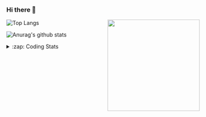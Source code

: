 ### Hi there 👋

<!--
**tao8687/tao8687** is a ✨ _special_ ✨ repository because its `README.md` (this file) appears on your GitHub profile.

Here are some ideas to get you started:

- 🔭 I’m currently working on ...
- 🌱 I’m currently learning ...
- 👯 I’m looking to collaborate on ...
- 🤔 I’m looking for help with ...
- 💬 Ask me about ...
- 📫 How to reach me: ...
- 😄 Pronouns: ...
- ⚡ Fun fact: ...
-->

<img align='right' src="https://media.giphy.com/media/M9gbBd9nbDrOTu1Mqx/giphy.gif" width="240">

  
![Top Langs](https://github-readme-stats.vercel.app/api/top-langs/?username=tao8687&layout=compact&title_color=23238E&text_color=A67D3D)

![Anurag's github stats](https://github-readme-stats.vercel.app/api?username=tao8687&show_icons=true&&text_color=A67D3D&title_color=23238E&show_icons=false&count_private=true&hide=stars)

<details>
  <summary>:zap: Coding Stats</summary>
  <br>
    
<!--START_SECTION:waka-->

```text
From: 06 November 2022 - To: 13 November 2022

C          3 hrs 47 mins   ███████████▒░░░░░░░░░░░░░   45.92 %
Python     2 hrs 27 mins   ███████▒░░░░░░░░░░░░░░░░░   29.79 %
Markdown   1 hr 16 mins    ████░░░░░░░░░░░░░░░░░░░░░   15.49 %
Text       31 mins         █▓░░░░░░░░░░░░░░░░░░░░░░░   06.26 %
C++        12 mins         ▓░░░░░░░░░░░░░░░░░░░░░░░░   02.53 %
Bash       0 secs          ░░░░░░░░░░░░░░░░░░░░░░░░░   00.02 %
```

<!--END_SECTION:waka-->
</details>
